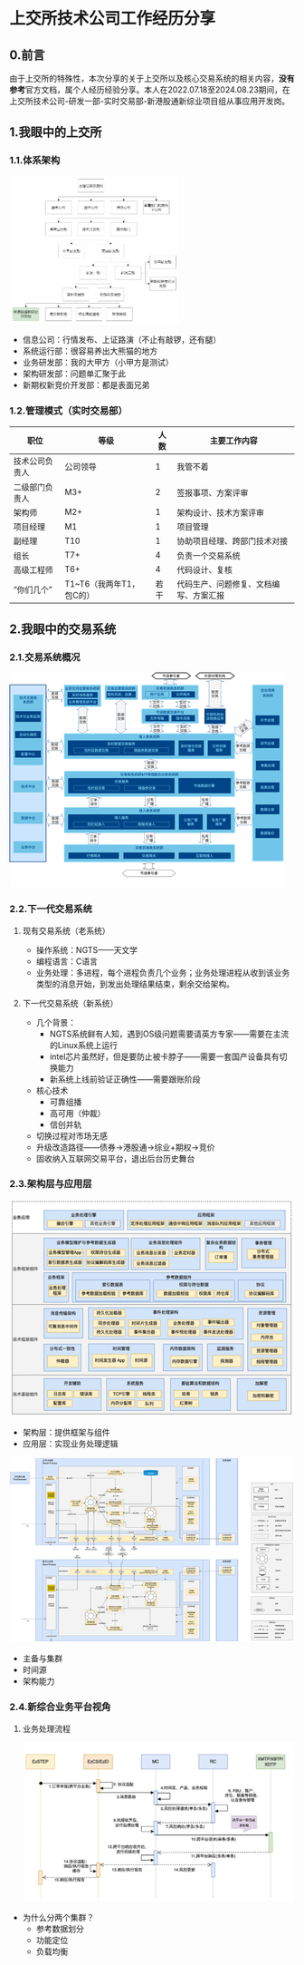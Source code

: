 # 上交所技术公司工作经历分享

## 0.前言

由于上交所的特殊性，本次分享的关于上交所以及核心交易系统的相关内容，**没有参考**官方文档，属个人经历经验分享。本人在2022.07.18至2024.08.23期间，在上交所技术公司-研发一部-实时交易部-新港股通新综业项目组从事应用开发岗。

## 1.我眼中的上交所
### 1.1.体系架构
<img src="./drawio/1.png" alt="上交所组织架构图" width="300">

* 信息公司：行情发布、上证路演（不止有敲锣，还有腿）
* 系统运行部：很容易养出大熊猫的地方
* 业务研发部：我的大甲方（小甲方是测试）
* 架构研发部：问题单汇聚于此
* 新期权新竞价开发部：都是表面兄弟


### 1.2.管理模式（实时交易部）

| 职位     | 等级 | 人数 | 主要工作内容     |
|----------|------|------|--------------|
| 技术公司负责人 | 公司领导 | 1   | 我管不着 |
| 二级部门负责人   | M3+ | 2    | 签报事项、方案评审 |
| 架构师 | M2+ |  1   | 架构设计、技术方案评审 |
| 项目经理 | M1 |  1   | 项目管理 |
| 副经理 | T10 |  1   | 协助项目经理、跨部门技术对接 |
| 组长 | T7+ |  4   | 负责一个交易系统 |
| 高级工程师 | T6+ |  4   | 代码设计、复核 |
| “你们几个” | T1~T6（我两年T1，包C的） | 若干 | 代码生产、问题修复、文档编写、方案汇报 |

## 2.我眼中的交易系统
### 2.1.交易系统概况
<img src="./images/1.png" alt="核心交易系统板块图">

### 2.2.下一代交易系统
1. 现有交易系统（老系统）
    * 操作系统：NGTS——天文学
    * 编程语言：C语言
    * 业务处理：多进程，每个进程负责几个业务；业务处理进程从收到该业务类型的消息开始，到发出处理结果结束，剩余交给架构。

2. 下一代交易系统（新系统）
    * 几个背景：
        * NGTS系统鲜有人知，遇到OS级问题需要请英方专家——需要在主流的Linux系统上运行
        * intel芯片虽然好，但是要防止被卡脖子——需要一套国产设备具有切换能力
        * 新系统上线前验证正确性——需要跟账阶段
    * 核心技术
        * 可靠组播
        * 高可用（仲裁）
        * 信创并轨
    * 切换过程对市场无感
    * 升级改造路径——债券->港股通->综业+期权->竞价
    * 固收纳入互联网交易平台，退出后台历史舞台

### 2.3.架构层与应用层
<img src="./images/2.png" alt="微观架构分层">

* 架构层：提供框架与组件
* 应用层：实现业务处理逻辑

<img src="./images/3.png" alt="微观架构交互">

* 主备与集群
* 时间源
* 架构能力

### 2.4.新综合业务平台视角
1. 业务处理流程
    
    <img src="./images/4.png" alt="新综业平台业务处理流程（ETF实物申赎为例）">

* 为什么分两个集群？
    * 参考数据划分
    * 功能定位
    * 负载均衡



